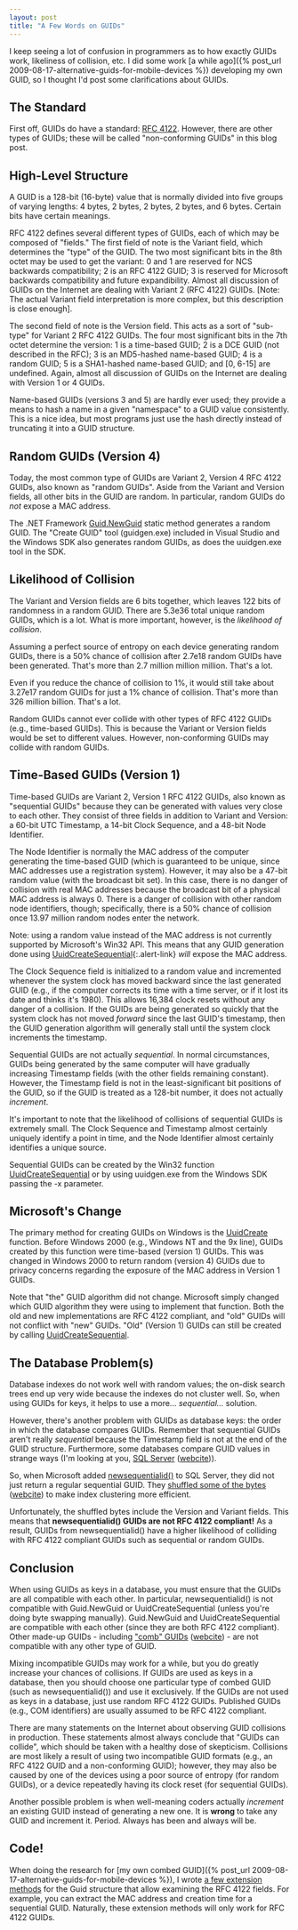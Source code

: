```yaml
---
layout: post
title: "A Few Words on GUIDs"
---
```

I keep seeing a lot of confusion in programmers as to how exactly GUIDs work, likeliness of collision, etc. I did some work [a while ago]({% post_url 2009-08-17-alternative-guids-for-mobile-devices %}) developing my own GUID, so I thought I'd post some clarifications about GUIDs.

## The Standard

First off, GUIDs do have a standard: [RFC 4122](http://www.apps.ietf.org/rfc/rfc4122.html). However, there are other types of GUIDs; these will be called "non-conforming GUIDs" in this blog post.

## High-Level Structure

A GUID is a 128-bit (16-byte) value that is normally divided into five groups of varying lengths: 4 bytes, 2 bytes, 2 bytes, 2 bytes, and 6 bytes. Certain bits have certain meanings.

RFC 4122 defines several different types of GUIDs, each of which may be composed of "fields." The first field of note is the Variant field, which determines the "type" of the GUID. The two most significant bits in the 8th octet may be used to get the variant: 0 and 1 are reserved for NCS backwards compatibility; 2 is an RFC 4122 GUID; 3 is reserved for Microsoft backwards compatibility and future expandibility. Almost all discussion of GUIDs on the Internet are dealing with Variant 2 (RFC 4122) GUIDs. [Note: The actual Variant field interpretation is more complex, but this description is close enough].

The second field of note is the Version field. This acts as a sort of "sub-type" for Variant 2 RFC 4122 GUIDs. The four most significant bits in the 7th octet determine the version: 1 is a time-based GUID; 2 is a DCE GUID (not described in the RFC); 3 is an MD5-hashed name-based GUID; 4 is a random GUID; 5 is a SHA1-hashed name-based GUID; and [0, 6-15] are undefined. Again, almost all discussion of GUIDs on the Internet are dealing with Version 1 or 4 GUIDs.

Name-based GUIDs (versions 3 and 5) are hardly ever used; they provide a means to hash a name in a given "namespace" to a GUID value consistently. This is a nice idea, but most programs just use the hash directly instead of truncating it into a GUID structure.

## Random GUIDs (Version 4)

Today, the most common type of GUIDs are Variant 2, Version 4 RFC 4122 GUIDs, also known as "random GUIDs". Aside from the Variant and Version fields, all other bits in the GUID are random. In particular, random GUIDs do _not_ expose a MAC address.

The .NET Framework [Guid.NewGuid](http://msdn.microsoft.com/en-us/library/system.guid.newguid.aspx) static method generates a random GUID. The "Create GUID" tool (guidgen.exe) included in Visual Studio and the Windows SDK also generates random GUIDs, as does the uuidgen.exe tool in the SDK.

## Likelihood of Collision

The Variant and Version fields are 6 bits together, which leaves 122 bits of randomness in a random GUID. There are 5.3e36 total unique random GUIDs, which is a lot. What is more important, however, is the _likelihood of collision_.

Assuming a perfect source of entropy on each device generating random GUIDs, there is a 50% chance of collision after 2.7e18 random GUIDs have been generated. That's more than 2.7 million million million. That's a lot.

Even if you reduce the chance of collision to 1%, it would still take about 3.27e17 random GUIDs for just a 1% chance of collision. That's more than 326 million billion. That's a lot.

Random GUIDs cannot ever collide with other types of RFC 4122 GUIDs (e.g., time-based GUIDs). This is because the Variant or Version fields would be set to different values. However, non-conforming GUIDs may collide with random GUIDs.

## Time-Based GUIDs (Version 1)

Time-based GUIDs are Variant 2, Version 1 RFC 4122 GUIDs, also known as "sequential GUIDs" because they can be generated with values very close to each other. They consist of three fields in addition to Variant and Version: a 60-bit UTC Timestamp, a 14-bit Clock Sequence, and a 48-bit Node Identifier.

The Node Identifier is normally the MAC address of the computer generating the time-based GUID (which is guaranteed to be unique, since MAC addresses use a registration system). However, it may also be a 47-bit random value (with the broadcast bit set). In this case, there is no danger of collision with real MAC addresses because the broadcast bit of a physical MAC address is always 0. There is a danger of collision with other random node identifiers, though; specifically, there is a 50% chance of collision once 13.97 million random nodes enter the network.

<div class="alert alert-info" markdown="1">
<i class="fa fa-hand-o-right fa-2x pull-left"></i>

Note: using a random value instead of the MAC address is not currently supported by Microsoft's Win32 API. This means that any GUID generation done using [UuidCreateSequential](http://msdn.microsoft.com/en-us/library/aa379322(VS.85).aspx){:.alert-link} _will_ expose the MAC address.
</div>

The Clock Sequence field is initialized to a random value and incremented whenever the system clock has moved backward since the last generated GUID (e.g., if the computer corrects its time with a time server, or if it lost its date and thinks it's 1980). This allows 16,384 clock resets without any danger of a collision. If the GUIDs are being generated so quickly that the system clock has not moved _forward_ since the last GUID's timestamp, then the GUID generation algorithm will generally stall until the system clock increments the timestamp.

Sequential GUIDs are not actually _sequential_. In normal circumstances, GUIDs being generated by the same computer will have gradually increasing Timestamp fields (with the other fields remaining constant). However, the Timestamp field is not in the least-significant bit positions of the GUID, so if the GUID is treated as a 128-bit number, it does not actually _increment_.

It's important to note that the likelihood of collisions of sequential GUIDs is extremely small. The Clock Sequence and Timestamp almost certainly uniquely identify a point in time, and the Node Identifier almost certainly identifies a unique source.

Sequential GUIDs can be created by the Win32 function [UuidCreateSequential](http://msdn.microsoft.com/en-us/library/aa379322(VS.85).aspx) or by using uuidgen.exe from the Windows SDK passing the -x parameter.

## Microsoft's Change

The primary method for creating GUIDs on Windows is the [UuidCreate](http://msdn.microsoft.com/en-us/library/aa379205(VS.85).aspx) function. Before Windows 2000 (e.g., Windows NT and the 9x line), GUIDs created by this function were time-based (version 1) GUIDs. This was changed in Windows 2000 to return random (version 4) GUIDs due to privacy concerns regarding the exposure of the MAC address in Version 1 GUIDs.

Note that "the" GUID algorithm did not change. Microsoft simply changed which GUID algorithm they were using to implement that function. Both the old and new implementations are RFC 4122 compliant, and "old" GUIDs will not conflict with "new" GUIDs. "Old" (Version 1) GUIDs can still be created by calling [UuidCreateSequential](http://msdn.microsoft.com/en-us/library/aa379322(VS.85).aspx).

## The Database Problem(s)

Database indexes do not work well with random values; the on-disk search trees end up very wide because the indexes do not cluster well. So, when using GUIDs for keys, it helps to use a more... _sequential..._ solution.

However, there's another problem with GUIDs as database keys: the order in which the database compares GUIDs. Remember that sequential GUIDs aren't really _sequential_ because the Timestamp field is not at the end of the GUID structure. Furthermore, some databases compare GUID values in strange ways (I'm looking at you, [SQL Server](http://blogs.msdn.com/b/sqlprogrammability/archive/2006/11/06/how-are-guids-compared-in-sql-server-2005.aspx) ([webcite](http://www.webcitation.org/5ylIiAwyb))).

So, when Microsoft added [newsequentialid()](http://msdn.microsoft.com/en-us/library/ms189786.aspx) to SQL Server, they did not just return a regular sequential GUID. They [shuffled some of the bytes](http://www.jorriss.net/blog/jorriss/archive/2008/04/24/unraveling-the-mysteries-of-newsequentialid.aspx) ([webcite](http://www.webcitation.org/5ylItnhAb)) to make index clustering more efficient.

 

Unfortunately, the shuffled bytes include the Version and Variant fields. This means that **newsequentialid() GUIDs are not RFC 4122 compliant!** As a result, GUIDs from newsequentialid() have a higher likelihood of colliding with RFC 4122 compliant GUIDs such as sequential or random GUIDs.

## Conclusion

When using GUIDs as keys in a database, you must ensure that the GUIDs are all compatible with each other. In particular, newsequentialid() is not compatible with Guid.NewGuid or UuidCreateSequential (unless you're doing byte swapping manually). Guid.NewGuid and UuidCreateSequential are compatible with each other (since they are both RFC 4122 compliant). Other made-up GUIDs - including ["comb" GUIDs](http://www.informit.com/articles/article.aspx?p=25862) ([webcite](http://www.webcitation.org/5ylJ1c1VK)) - are not compatible with any other type of GUID.

Mixing incompatible GUIDs may work for a while, but you do greatly increase your chances of collisions. If GUIDs are used as keys in a database, then you should choose one particular type of combed GUID (such as newsequentialid()) and use it exclusively. If the GUIDs are not used as keys in a database, just use random RFC 4122 GUIDs. Published GUIDs (e.g., COM identifiers) are usually assumed to be RFC 4122 compliant.

There are many statements on the Internet about observing GUID collisions in production. These statements almost always conclude that "GUIDs can collide", which should be taken with a healthy dose of skepticism. Collisions are most likely a result of using two incompatible GUID formats (e.g., an RFC 4122 GUID and a non-conforming GUID); however, they may also be caused by one of the devices using a poor source of entropy (for random GUIDs), or a device repeatedly having its clock reset (for sequential GUIDs).

Another possible problem is when well-meaning coders actually _increment_ an existing GUID instead of generating a new one. It is **wrong** to take any GUID and increment it. Period. Always has been and always will be.

## Code!

When doing the research for [my own combed GUID]({% post_url 2009-08-17-alternative-guids-for-mobile-devices %}), I wrote [a few extension methods](http://nitokitchensink.codeplex.com/SourceControl/changeset/view/57812#1006424) for the Guid structure that allow examining the RFC 4122 fields. For example, you can extract the MAC address and creation time for a sequential GUID. Naturally, these extension methods will only work for RFC 4122 GUIDs.

